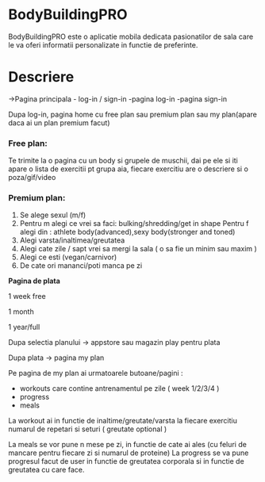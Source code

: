 # BodyBuildingPRO

BodyBuildingPRO este o aplicatie mobila dedicata pasionatilor de sala care le va oferi informatii personalizate in functie de preferinte. 

# Descriere
->Pagina principala - log-in / sign-in
-pagina log-in
-pagina sign-in

Dupa log-in, pagina home cu free plan sau premium plan sau my plan(apare daca ai
un plan premium facut)

### Free plan:

Te trimite la o pagina cu un body si grupele de muschii, dai pe ele si iti apare
o lista de exercitii pt grupa aia, fiecare exercitiu are o descriere si o poza/gif/video

### Premium plan:

1. Se alege sexul (m/f) 
2. Pentru m alegi ce vrei sa faci: bulking/shredding/get in shape
   Pentru f alegi din : athlete body(advanced),sexy body(stronger and toned)
3. Alegi varsta/inaltimea/greutatea
4. Alegi cate zile / sapt vrei sa mergi la sala ( o sa fie un minim sau maxim )
5. Alegi ce esti (vegan/carnivor)
6. De cate ori mananci/poti manca pe zi

**Pagina de plata**

1 week free

1 month

1 year/full

Dupa selectia planului -> appstore sau magazin play pentru plata

Dupa plata -> pagina my plan

Pe pagina de my plan ai urmatoarele butoane/pagini :
- workouts care contine antrenamentul pe zile ( week 1/2/3/4 )
- progress
- meals

La workout ai in functie de inaltime/greutate/varsta la fiecare exercitiu numarul de repetari si seturi ( greutate optional )

La meals se vor pune n mese pe zi, in functie de cate ai ales (cu feluri de mancare pentru fiecare zi si numarul de proteine)
La progress se va pune progresul facut de user in functie de greutatea corporala si in functie de greutatea cu care face.
